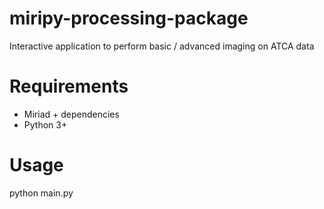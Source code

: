 # miripy-processing-package
Interactive application to perform basic / advanced imaging on ATCA data

# Requirements
- Miriad + dependencies
- Python 3+

# Usage
python main.py

